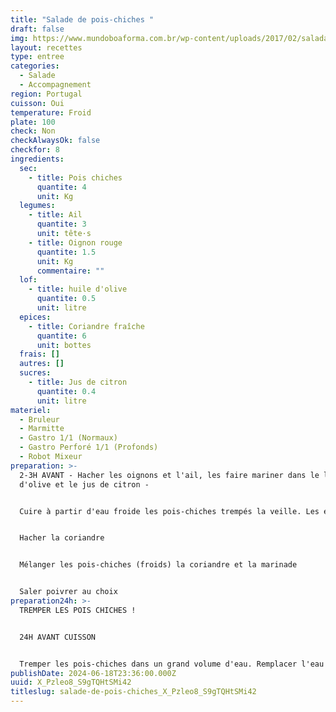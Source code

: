 ```yaml
---
title: "Salade de pois-chiches "
draft: false
img: https://www.mundoboaforma.com.br/wp-content/uploads/2017/02/salada-de-grao-de-bico-620x330.jpg
layout: recettes
type: entree
categories:
  - Salade
  - Accompagnement
region: Portugal
cuisson: Oui
temperature: Froid
plate: 100
check: Non
checkAlwaysOk: false
checkfor: 8
ingredients:
  sec:
    - title: Pois chiches
      quantite: 4
      unit: Kg
  legumes:
    - title: Ail
      quantite: 3
      unit: tête·s
    - title: Oignon rouge
      quantite: 1.5
      unit: Kg
      commentaire: ""
  lof:
    - title: huile d'olive
      quantite: 0.5
      unit: litre
  epices:
    - title: Coriandre fraîche
      quantite: 6
      unit: bottes
  frais: []
  autres: []
  sucres:
    - title: Jus de citron
      quantite: 0.4
      unit: litre
materiel:
  - Bruleur
  - Marmitte
  - Gastro 1/1 (Normaux)
  - Gastro Perforé 1/1 (Profonds)
  - Robot Mixeur
preparation: >-
  2-3H AVANT - Hacher les oignons et l'ail, les faire mariner dans le l'huile
  d'olive et le jus de citron -


  Cuire à partir d'eau froide les pois-chiches trempés la veille. Les égouter quand la chair est bien fondante.


  Hacher la coriandre


  Mélanger les pois-chiches (froids) la coriandre et la marinade


  Saler poivrer au choix
preparation24h: >-
  TREMPER LES POIS CHICHES ! 


  24H AVANT CUISSON


  Tremper les pois-chiches dans un grand volume d'eau. Remplacer l'eau toutes les 6h, trois fois au moins.
publishDate: 2024-06-18T23:36:00.000Z
uuid: X_Pzleo8_S9gTQHtSMi42
titleslug: salade-de-pois-chiches_X_Pzleo8_S9gTQHtSMi42
---
```

